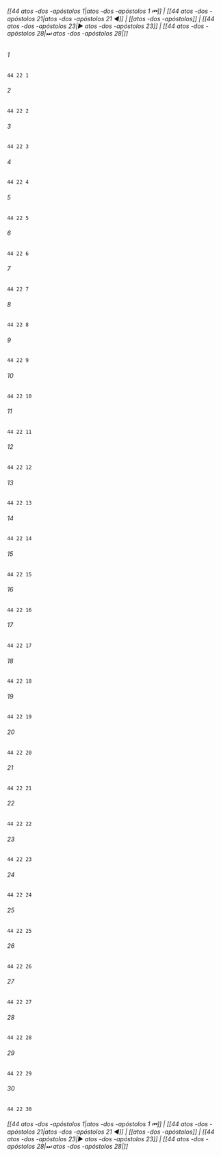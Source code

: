 
###### [[44 atos -dos -apóstolos 1|atos -dos -apóstolos 1 ⏮]] | [[44 atos -dos -apóstolos 21|atos -dos -apóstolos 21 ◀]] | [[atos -dos -apóstolos]] | [[44 atos -dos -apóstolos 23|▶ atos -dos -apóstolos 23]] | [[44 atos -dos -apóstolos 28|⏭ atos -dos -apóstolos 28|]]

###### 1
``` verse
44 22 1 
```
###### 2
``` verse
44 22 2 
```
###### 3
``` verse
44 22 3 
```
###### 4
``` verse
44 22 4 
```
###### 5
``` verse
44 22 5 
```
###### 6
``` verse
44 22 6 
```
###### 7
``` verse
44 22 7 
```
###### 8
``` verse
44 22 8 
```
###### 9
``` verse
44 22 9 
```
###### 10
``` verse
44 22 10 
```
###### 11
``` verse
44 22 11 
```
###### 12
``` verse
44 22 12 
```
###### 13
``` verse
44 22 13 
```
###### 14
``` verse
44 22 14 
```
###### 15
``` verse
44 22 15 
```
###### 16
``` verse
44 22 16 
```
###### 17
``` verse
44 22 17 
```
###### 18
``` verse
44 22 18 
```
###### 19
``` verse
44 22 19 
```
###### 20
``` verse
44 22 20 
```
###### 21
``` verse
44 22 21 
```
###### 22
``` verse
44 22 22 
```
###### 23
``` verse
44 22 23 
```
###### 24
``` verse
44 22 24 
```
###### 25
``` verse
44 22 25 
```
###### 26
``` verse
44 22 26 
```
###### 27
``` verse
44 22 27 
```
###### 28
``` verse
44 22 28 
```
###### 29
``` verse
44 22 29 
```
###### 30
``` verse
44 22 30 
```

###### [[44 atos -dos -apóstolos 1|atos -dos -apóstolos 1 ⏮]] | [[44 atos -dos -apóstolos 21|atos -dos -apóstolos 21 ◀]] | [[atos -dos -apóstolos]] | [[44 atos -dos -apóstolos 23|▶ atos -dos -apóstolos 23]] | [[44 atos -dos -apóstolos 28|⏭ atos -dos -apóstolos 28|]]

